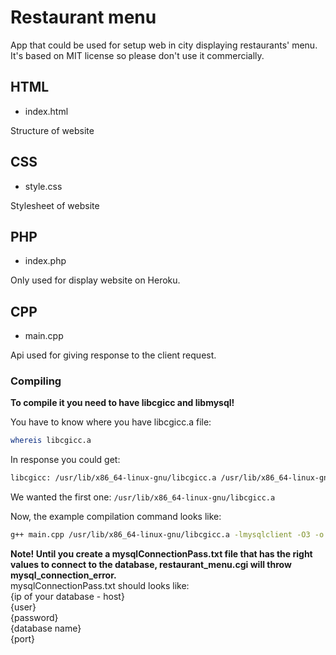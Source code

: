 # Restaurant menu

App that could be used for setup web in city displaying restaurants' menu. It's based on MIT license so please don't use it commercially.

## HTML
- index.html

Structure of website
## CSS
- style.css

Stylesheet of website
## PHP
- index.php

Only used for display website on Heroku.
## CPP
- main.cpp

Api used for giving response to the client request.

### Compiling
**To compile it you need to have libcgicc and libmysql!**

You have to know where you have libcgicc.a file:
```bash
whereis libcgicc.a
```
In response you could get:  
```bash
libcgicc: /usr/lib/x86_64-linux-gnu/libcgicc.a /usr/lib/x86_64-linux-gnu/libcgicc.so
```
We wanted the first one: `/usr/lib/x86_64-linux-gnu/libcgicc.a`

Now, the example compilation command looks like:  
```bash
g++ main.cpp /usr/lib/x86_64-linux-gnu/libcgicc.a -lmysqlclient -O3 -o restaurant_menu.cgi
```

**Note! Until you create a mysqlConnectionPass.txt file that has the right values to connect to the database, restaurant_menu.cgi will throw mysql_connection_error.**  
mysqlConnectionPass.txt should looks like:  
{ip of your database - host}  
{user}  
{password}  
{database name}  
{port}
